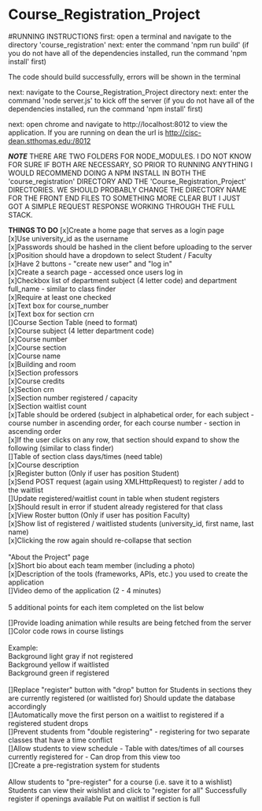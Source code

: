 # Course_Registration_Project

#RUNNING INSTRUCTIONS
first: open a terminal and navigate to the directory 'course_registration'
next: enter the command 'npm run build' (if you do not have all of the dependencies installed,
        run the command 'npm install' first)

The code should build successfully, errors will be shown in the terminal

next: navigate to the Course_Registration_Project directory
next: enter the command 'node server.js' to kick off the server (if you do not have all of the dependencies installed, run the command 'npm install' first)

next: open chrome and navigate to http://localhost:8012 to view the application. If you are running on dean the url is http://cisc-dean.stthomas.edu:/8012

***NOTE***
    THERE ARE TWO FOLDERS FOR NODE_MODULES. I DO NOT KNOW FOR SURE IF BOTH ARE NECESSARY, SO PRIOR TO RUNNING ANYTHING I WOULD RECOMMEND DOING A NPM INSTALL IN BOTH THE 'course_registration' DIRECTORY AND THE 'Course_Registration_Project' DIRECTORIES. WE SHOULD PROBABLY CHANGE THE DIRECTORY NAME FOR THE FRONT END FILES TO SOMETHING MORE CLEAR BUT I JUST GOT A SIMPLE REQUEST RESPONSE WORKING THROUGH THE FULL STACK.

**THINGS TO DO**
[x]Create a home page that serves as a login page<br />
[x]Use university_id as the username<br />
[x]Passwords should be hashed in the client before uploading to the server<br />
[x]Position should have a dropdown to select Student / Faculty<br />
[x]Have 2 buttons - "create new user" and "log in"<br />
[x]Create a search page - accessed once users log in<br />
[x]Checkbox list of department subject (4 letter code) and department full_name - similar to class finder<br />
[x]Require at least one checked<br />
[x]Text box for course_number<br />
[x]Text box for section crn<br />
[]Course Section Table (need to format)<br />
[x]Course subject (4 letter department code)<br />
[x]Course number<br />
[x]Course section<br />
[x]Course name<br />
[x]Building and room<br />
[x]Section professors<br />
[x]Course credits<br />
[x]Section crn<br />
[x]Section number registered / capacity<br />
[x]Section waitlist count<br />
[x]Table should be ordered (subject in alphabetical order, for each subject - course number in ascending order, for each course number - section in ascending order<br />
[x]If the user clicks on any row, that section should expand to show the following (similar to class finder)<br />
[]Table of section class days/times (need table)<br />
[x]Course description<br />
[x]Register button (Only if user has position Student)<br />
[x]Send POST request (again using XMLHttpRequest) to register / add to the waitlist<br />
[]Update registered/waitlist count in table when student registers<br />
[x]Should result in error if student already registered for that class<br />
[x]View Roster button (Only if user has position Faculty)<br />
[x]Show list of registered / waitlisted students (university_id, first name, last name)<br />
[x]Clicking the row again should re-collapse that section<br />
<br />
"About the Project" page<br />
[x]Short bio about each team member (including a photo)<br />
[x]Description of the tools (frameworks, APIs, etc.) you used to create the application<br />
[]Video demo of the application (2 - 4 minutes)<br />
<br />
5 additional points for each item completed on the list below<br />

[]Provide loading animation while results are being fetched from the server<br />
[]Color code rows in course listings<br />
<br />
Example: <br />
Background light gray if not registered<br />
Background yellow if waitlisted<br />
Background green if registered<br />
<br />
[]Replace "register" button with "drop" button for Students in sections they are currently registered (or waitlisted for) Should update the database accordingly<br />
[]Automatically move the first person on a waitlist to registered if a registered student drops<br />
[]Prevent students from "double registering" - registering for two separate classes that have a time conflict<br />
[]Allow students to view schedule - Table with dates/times of all courses currently registered for - Can drop from this view too<br />
[]Create a pre-registration system for students<br />
<br />Allow students to "pre-register" for a course (i.e. save it to a wishlist)
Students can view their wishlist and click to "register for all"
Successfully register if openings available
Put on waitlist if section is full

